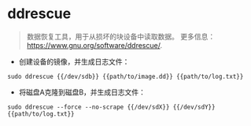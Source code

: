# ddrescue

> 数据恢复工具，用于从损坏的块设备中读取数据。
> 更多信息：<https://www.gnu.org/software/ddrescue/>.

- 创建设备的镜像，并生成日志文件：

`sudo ddrescue {{/dev/sdb}} {{path/to/image.dd}} {{path/to/log.txt}}`

- 将磁盘A克隆到磁盘B，并生成日志文件：

`sudo ddrescue --force --no-scrape {{/dev/sdX}} {{/dev/sdY}} {{path/to/log.txt}}`